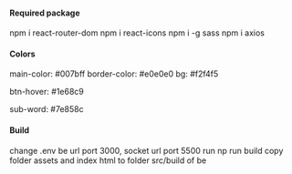 #### Required package

npm i react-router-dom
npm i react-icons
npm i -g sass
npm i axios



#### Colors
main-color: #007bff
border-color: #e0e0e0
bg: #f2f4f5

btn-hover: #1e68c9

sub-word: #7e858c

#### Build
change .env be url port 3000, socket url port 5500
run np run build
copy folder assets and index html to folder src/build of be